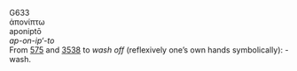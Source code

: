 G633  
ἀπονίπτω  
aponiptō  
*ap-on-ip‘-to*  
From [575](g0575) and [3538](g3538) to *wash* *off* (reflexively one’s
own hands symbolically): - wash.  
